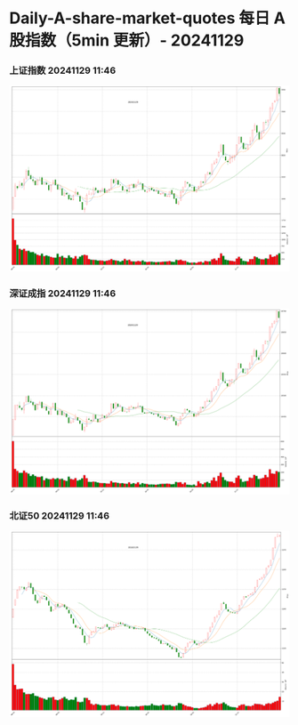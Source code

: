
# Daily-A-share-market-quotes 每日 A 股指数（5min 更新）- 20241129

### 上证指数 20241129 11:46
![](./fig/2024/11/20241129-sh000001.png)

### 深证成指 20241129 11:46
![](./fig/2024/11/20241129-sz399001.png)

### 北证50 20241129 11:46
![](./fig/2024/11/20241129-bj899050.png)
